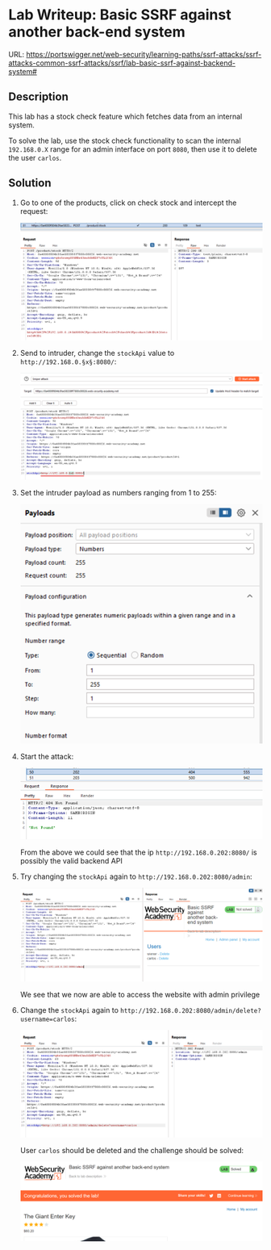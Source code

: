 # Lab Writeup: Basic SSRF against another back-end system

URL: https://portswigger.net/web-security/learning-paths/ssrf-attacks/ssrf-attacks-common-ssrf-attacks/ssrf/lab-basic-ssrf-against-backend-system#

## Description

This lab has a stock check feature which fetches data from an internal system.

To solve the lab, use the stock check functionality to scan the internal `192.168.0.X` range for an admin interface on port `8080`, then use it to delete the user `carlos`.

## Solution

1. Go to one of the products, click on check stock and intercept the request:

   ![basic-ssrf-other-api](/assets/basic-ssrf-other-api.png)

2. Send to intruder, change the `stockApi` value to `http://192.168.0.§x§:8080/`:

   ![basic-ssrf-other-api-1](/assets/basic-ssrf-other-api-1.png)

3. Set the intruder payload as numbers ranging from 1 to 255:

   ![basic-ssrf-other-api-2](/assets/basic-ssrf-other-api-2.png)

4. Start the attack:

   ![basic-ssrf-other-api-3](/assets/basic-ssrf-other-api-3.png)

   From the above we could see that the ip `http://192.168.0.202:8080/` is possibly the valid backend API

5. Try changing the `stockApi` again to `http://192.168.0.202:8080/admin`:

   ![basic-ssrf-other-api-4](/assets/basic-ssrf-other-api-4.png)

   We see that we now are able to access the website with admin privilege

6. Change the `stockApi` again to `http://192.168.0.202:8080/admin/delete?username=carlos`:

   ![basic-ssrf-other-api-5](/assets/basic-ssrf-other-api-5.png)

   User `carlos` should be deleted and the challenge should be solved:

   ![basic-ssrf-other-api-6](/assets/basic-ssrf-other-api-6.png)
